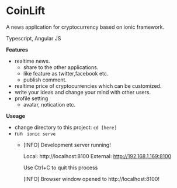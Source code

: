 # CoinLift
A news application for cryptocurrency based on ionic framework. 

Typescript, Angular JS

**Features**
- realtime news.
  - share to the other applications.
  - like feature as twitter,facebook etc.
  - publish comment.
- realtime price of cryptocurrencies which can be customized.
- write your ideas and change your mind with other users.
- profile setting
  - avatar, notication etc. 

**Useage**
- change directory to this project: `cd [here]`
- run ` ionic serve`
  - [INFO] Development server running!

       Local: http://localhost:8100
       External: http://192.168.1.169:8100

       Use Ctrl+C to quit this process

    [INFO] Browser window opened to http://localhost:8100!
